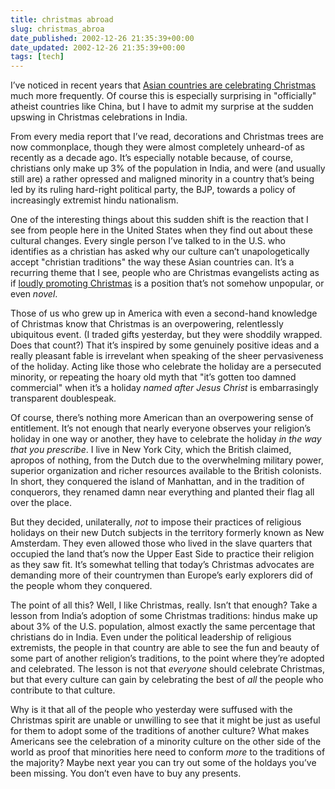 ```yaml
---
title: christmas abroad
slug: christmas_abroa
date_published: 2002-12-26 21:35:39+00:00
date_updated: 2002-12-26 21:35:39+00:00
tags: [tech]
---
```

I’ve noticed in recent years that [Asian countries are celebrating Christmas](http://www.csmonitor.com/2002/1223/p01s04-wogn.html) much more frequently. Of course this is especially surprising in "officially" atheist countries like China, but I have to admit my surprise at the sudden upswing in Christmas celebrations in India.

From every media report that I’ve read, decorations and Christmas trees are now commonplace, though they were almost completely unheard-of as recently as a decade ago. It’s especially notable because, of course, christians only make up 3% of the population in India, and were (and usually still are) a rather opressed and maligned minority in a country that’s being led by its ruling hard-right political party, the BJP, towards a policy of increasingly extremist hindu nationalism.

One of the interesting things about this sudden shift is the reaction that I see from people here in the United States when they find out about these cultural changes. Every single person I’ve talked to in the U.S. who identifies as a christian has asked why our culture can’t unapologetically accept "christian traditions" the way these Asian countries can. It’s a recurring theme that I see, people who are Christmas evangelists acting as if [loudly promoting Christmas](http://www.lileks.com/screed/xmas.html) is a position that’s not somehow unpopular, or even *novel*.

Those of us who grew up in America with even a second-hand knowledge of Christmas know that Christmas is an overpowering, relentlessly ubiquitous event. (I traded gifts yesterday, but they were shoddily wrapped. Does that count?) That it’s inspired by some genuinely positive ideas and a really pleasant fable is irrevelant when speaking of the sheer pervasiveness of the holiday. Acting like those who celebrate the holiday are a persecuted minority, or repeating the hoary old myth that "it’s gotten too damned commercial" when it’s a holiday *named after Jesus Christ* is embarrasingly transparent doublespeak.

Of course, there’s nothing more American than an overpowering sense of entitlement. It’s not enough that nearly everyone observes your religion’s holiday in one way or another, they have to celebrate the holiday *in the way that you prescribe*. I live in New York City, which the British claimed, apropos of nothing, from the Dutch due to the overwhelming military power, superior organization and richer resources available to the British colonists. In short, they conquered the island of Manhattan, and in the tradition of conquerors, they renamed damn near everything and planted their flag all over the place.

But they decided, unilaterally, *not* to impose their practices of religious holidays on their new Dutch subjects in the territory formerly known as New Amsterdam. They even allowed those who lived in the slave quarters that occupied the land that’s now the Upper East Side to practice their religion as they saw fit. It’s somewhat telling that today’s Christmas advocates are demanding more of their countrymen than Europe’s early explorers did of the people whom they conquered.

The point of all this? Well, I like Christmas, really. Isn’t that enough? Take a lesson from India’s adoption of some Christmas traditions: hindus make up about 3% of the U.S. population, almost exactly the same percentage that christians do in India. Even under the political leadership of religious extremists, the people in that country are able to see the fun and beauty of some part of another religion’s traditions, to the point where they’re adopted and celebrated. The lesson is not that *everyone* should celebrate Christmas, but that every culture can gain by celebrating the best of *all* the people who contribute to that culture.

Why is it that all of the people who yesterday were suffused with the Christmas spirit are unable or unwilling to see that it might be just as useful for them to adopt some of the traditions of another culture? What makes Americans see the celebration of a minority culture on the other side of the world as proof that minorities here need to conform *more* to the traditions of the majority? Maybe next year you can try out some of the holdays you’ve been missing. You don’t even have to buy any presents.
